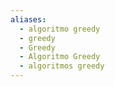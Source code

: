 ```yaml
---
aliases:
  - algoritmo greedy
  - greedy
  - Greedy
  - Algoritmo Greedy
  - algoritmos greedy
---
```

